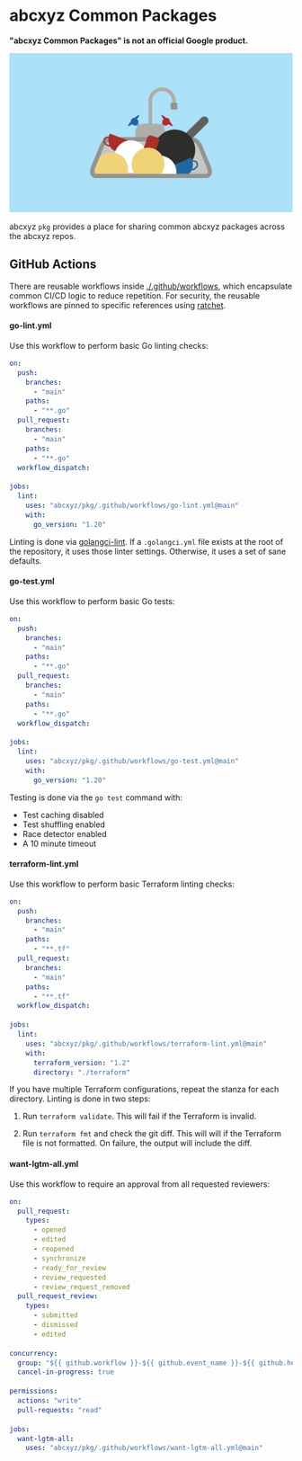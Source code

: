 # abcxyz Common Packages

**"abcxyz Common Packages" is not an official Google product.**

![Kitchen Sink](./docs/sink.svg)

abcxyz `pkg` provides a place for sharing common abcxyz packages across the
abcxyz repos.

## GitHub Actions

There are reusable workflows inside [./.github/workflows](.github/workflows),
which encapsulate common CI/CD logic to reduce repetition. For security, the
reusable workflows are pinned to specific references using
[ratchet](https://github.com/sethvargo/ratchet).

#### go-lint.yml

Use this workflow to perform basic Go linting checks:

```yaml
on:
  push:
    branches:
      - "main"
    paths:
      - "**.go"
  pull_request:
    branches:
      - "main"
    paths:
      - "**.go"
  workflow_dispatch:

jobs:
  lint:
    uses: "abcxyz/pkg/.github/workflows/go-lint.yml@main"
    with:
      go_version: "1.20"
```

Linting is done via [golangci-lint](https://golangci-lint.run/). If a
`.golangci.yml` file exists at the root of the repository, it uses those linter
settings. Otherwise, it uses a set of sane defaults.

#### go-test.yml

Use this workflow to perform basic Go tests:

```yaml
on:
  push:
    branches:
      - "main"
    paths:
      - "**.go"
  pull_request:
    branches:
      - "main"
    paths:
      - "**.go"
  workflow_dispatch:

jobs:
  lint:
    uses: "abcxyz/pkg/.github/workflows/go-test.yml@main"
    with:
      go_version: "1.20"
```

Testing is done via the `go test` command with:

- Test caching disabled
- Test shuffling enabled
- Race detector enabled
- A 10 minute timeout

#### terraform-lint.yml

Use this workflow to perform basic Terraform linting checks:

```yaml
on:
  push:
    branches:
      - "main"
    paths:
      - "**.tf"
  pull_request:
    branches:
      - "main"
    paths:
      - "**.tf"
  workflow_dispatch:

jobs:
  lint:
    uses: "abcxyz/pkg/.github/workflows/terraform-lint.yml@main"
    with:
      terraform_version: "1.2"
      directory: "./terraform"
```

If you have multiple Terraform configurations, repeat the stanza for each
directory. Linting is done in two steps:

1.  Run `terraform validate`. This will fail if the Terraform is invalid.

1.  Run `terraform fmt` and check the git diff. This will will if the Terraform
    file is not formatted. On failure, the output will include the diff.

#### want-lgtm-all.yml

Use this workflow to require an approval from all requested reviewers:

```yaml
on:
  pull_request:
    types:
      - opened
      - edited
      - reopened
      - synchronize
      - ready_for_review
      - review_requested
      - review_request_removed
  pull_request_review:
    types:
      - submitted
      - dismissed
      - edited

concurrency:
  group: "${{ github.workflow }}-${{ github.event_name }}-${{ github.head_ref || github.ref }}"
  cancel-in-progress: true

permissions:
  actions: "write"
  pull-requests: "read"

jobs:
  want-lgtm-all:
    uses: "abcxyz/pkg/.github/workflows/want-lgtm-all.yml@main"
```
